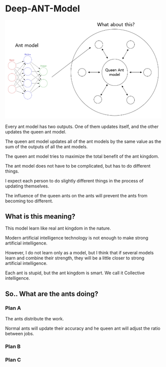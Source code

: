# Deep-ANT-Model

![](./model.PNG)

Every ant model has two outputs. One of them updates itself, and the other updates the queen ant model. 

The queen ant model updates all of the ant models by the same value as the sum of the outputs of all the ant models. 

The queen ant model tries to maximize the total benefit of the ant kingdom. 

The ant model does not have to be complicated, but has to do different things. 

I expect each person to do slightly different things in the process of updating themselves. 

The influence of the queen ants on the ants will prevent the ants from becoming too different.

## What is this meaning?

This model learn like real ant kingdom in the nature.

Modern artificial intelligence technology is not enough to make strong artificial intelligence. 

However, I do not learn only as a model, but I think that if several models learn and combine their strength, they will be a little closer to strong artificial intelligence.

Each ant is stupid, but the ant kingdom is smart. We call it Collective intelligence.

## So.. What are the ants doing?

### Plan A

The ants distribute the work.

Normal ants will update their accuracy and he queen ant will adjust the ratio between jobs.

### Plan B

### Plan C
